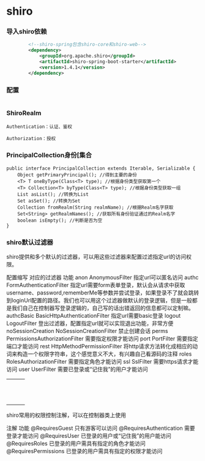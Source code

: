 # shiro

### 导入shiro依赖

```xml
        <!--shiro-spring包含shiro-core和shiro-web-->
        <dependency>
            <groupId>org.apache.shiro</groupId>
            <artifactId>shiro-spring-boot-starter</artifactId>
            <version>1.4.1</version>
        </dependency>
```

### 配置

```

```

### ShiroRealm

```
Authentication：认证、鉴权

Authorization：授权
```

### PrincipalCollection身份[集合

```
public interface PrincipalCollection extends Iterable, Serializable {
	Object getPrimaryPrincipal(); //得到主要的身份
	<T> T oneByType(Class<T> type); //根据身份类型获取第一个
	<T> Collection<T> byType(Class<T> type); //根据身份类型获取一组
	List asList(); //转换为List
	Set asSet(); //转换为Set
	Collection fromRealm(String realmName); //根据Realm名字获取
	Set<String> getRealmNames(); //获取所有身份验证通过的Realm名字
	boolean isEmpty(); //判断是否为空
}
```

###  shiro默认过滤器

shiro提供和多个默认的过滤器，可以用这些过滤器来配置过滤指定url的访问权限。	

配置缩写	对应的过滤器	功能
anon	AnonymousFilter	指定url可以匿名访问
authc	FormAuthenticationFilter	指定url需要form表单登录，默认会从请求中获取username、password,rememberMe等参数并尝试登录，如果登录不了就会跳转到loginUrl配置的路径。我们也可以用这个过滤器做默认的登录逻辑，但是一般都是我们自己在控制器写登录逻辑的，自己写的话出错返回的信息都可以定制嘛。
authcBasic	BasicHttpAuthenticationFilter	指定url需要basic登录
logout	LogoutFilter	登出过滤器，配置指定url就可以实现退出功能，非常方便
noSessionCreation	NoSessionCreationFilter	禁止创建会话
perms	PermissionsAuthorizationFilter	需要指定权限才能访问
port	PortFilter	需要指定端口才能访问
rest	HttpMethodPermissionFilter	将http请求方法转化成相应的动词来构造一个权限字符串，这个感觉意义不大，有兴趣自己看源码的注释
roles	RolesAuthorizationFilter	需要指定角色才能访问
ssl	SslFilter	需要https请求才能访问
user	UserFilter	需要已登录或“记住我”的用户才能访问

|      |      |      |
| :--: | ---- | ---- |
|      |      |      |
|      |      |      |
|      |      |      |
|      |      |      |
|      |      |      |
|      |      |      |
|      |      |      |
|      |      |      |
|      |      |      |
|      |      |      |
|      |      |      |





shiro常用的权限控制注解，可以在控制器类上使用

注解	功能
@RequiresGuest	只有游客可以访问
@RequiresAuthentication	需要登录才能访问
@RequiresUser	已登录的用户或“记住我”的用户能访问
@RequiresRoles	已登录的用户需具有指定的角色才能访问
@RequiresPermissions	已登录的用户需具有指定的权限才能访问
